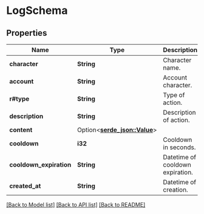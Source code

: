 # LogSchema

## Properties

Name | Type | Description | Notes
------------ | ------------- | ------------- | -------------
**character** | **String** | Character name. | 
**account** | **String** | Account character. | 
**r#type** | **String** | Type of action. | 
**description** | **String** | Description of action. | 
**content** | Option<[**serde_json::Value**](.md)> |  | 
**cooldown** | **i32** | Cooldown in seconds. | 
**cooldown_expiration** | **String** | Datetime of cooldown expiration. | 
**created_at** | **String** | Datetime of creation. | 

[[Back to Model list]](../README.md#documentation-for-models) [[Back to API list]](../README.md#documentation-for-api-endpoints) [[Back to README]](../README.md)


